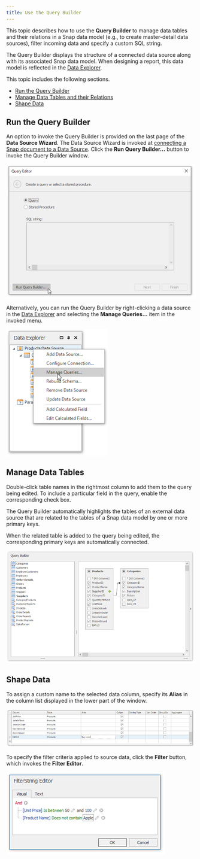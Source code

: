 ```yaml
---
title: Use the Query Builder
---
```

This topic describes how to use the **Query Builder** to manage data tables and their relations in a Snap data model (e.g., to create master-detail data sources), filter incoming data and specify a custom SQL string.

The Query Builder displays the structure of a connected data source along with its associated Snap data model. When designing a report, this data model is reflected in the [Data Explorer](../../../../interface-elements-for-desktop/articles/snap-reporting-engine/graphical-user-interface/snap-application-elements/data-explorer.md).

This topic includes the following sections.
* [Run the Query Builder](#run)
* [Manage Data Tables and their Relations](#manage)
* [Shape Data](#shape)

## <a name="run"/>Run the Query Builder
An option to invoke the Query Builder is provided on the last page of the **Data Source Wizard**. The Data Source Wizard is invoked at [connecting a Snap document to a Data Source](../../../../interface-elements-for-desktop/articles/snap-reporting-engine/connect-to-data/connect-a-document-to-a-data-source.md). Click the **Run Query Builder...** button to invoke the Query Builder window.

![DataSourceWizard_RunQueryBuilder](../../../images/Img121179.png)

Alternatively, you can run the Query Builder by right-clicking a data source in the [Data Explorer](../../../../interface-elements-for-desktop/articles/snap-reporting-engine/graphical-user-interface/snap-application-elements/data-explorer.md) and selecting the **Manage Queries...** item in the invoked menu.

![Howto-Bind-Snap-Report-to-Data06](../../../images/Img19876.png)

## <a name="manage"/>Manage Data Tables
Double-click table names in the rightmost column to add them to the query being edited. To include a particular field in the query, enable the corresponding check box.
 

The Query Builder automatically highlights the tables of an external data source that are related to the tables of a Snap data model by one or more primary keys.

When the related table is added to the query being edited, the corresponding primary keys are automatically connected.

![QueryBuilder_JoinEditor](../../../images/Img121180.png)

## <a name="shape"/>Shape Data
To assign a custom name to the selected data column, specify its **Alias** in the column list displayed in the lower part of the window.

![query-designer-snap-custom-alias-column-display-name](../../../images/Img22282.png)

   

To specify the filter criteria applied to source data, click the **Filter** button, which invokes the **Filter Editor**.

![query-designer-filter-editor](../../../images/Img22326.png)